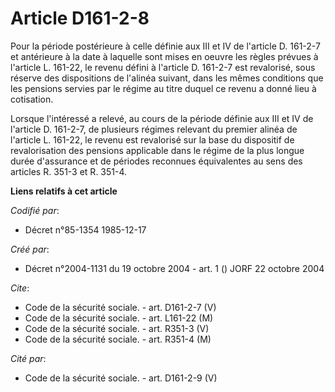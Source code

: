 # Article D161-2-8

Pour la période postérieure à celle définie aux III et IV de l'article D. 161-2-7 et antérieure à la date à laquelle sont
mises en oeuvre les règles prévues à l'article L. 161-22, le revenu défini à l'article D. 161-2-7 est revalorisé, sous
réserve des dispositions de l'alinéa suivant, dans les mêmes conditions que les pensions servies par le régime au titre
duquel ce revenu a donné lieu à cotisation.

Lorsque l'intéressé a relevé, au cours de la période définie aux III et IV de l'article D. 161-2-7, de plusieurs régimes
relevant du premier alinéa de l'article L. 161-22, le revenu est revalorisé sur la base du dispositif de revalorisation des
pensions applicable dans le régime de la plus longue durée d'assurance et de périodes reconnues équivalentes au sens des
articles R. 351-3 et R. 351-4.

**Liens relatifs à cet article**

_Codifié par_:

  - Décret n°85-1354 1985-12-17

_Créé par_:

  - Décret n°2004-1131 du 19 octobre 2004 - art. 1 () JORF 22 octobre 2004

_Cite_:

  - Code de la sécurité sociale. - art. D161-2-7 (V)
  - Code de la sécurité sociale. - art. L161-22 (M)
  - Code de la sécurité sociale. - art. R351-3 (V)
  - Code de la sécurité sociale. - art. R351-4 (M)

_Cité par_:

  - Code de la sécurité sociale. - art. D161-2-9 (V)
